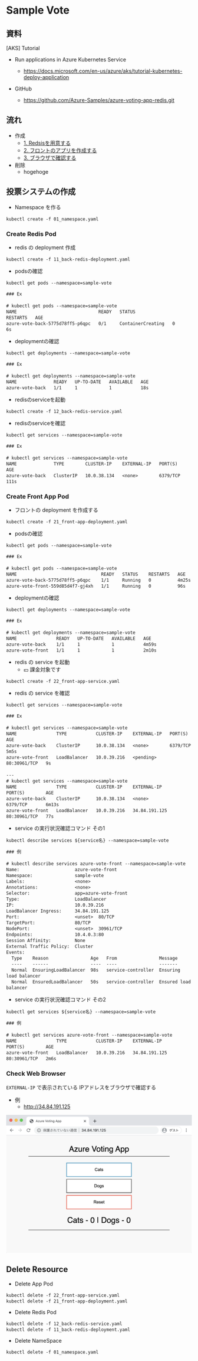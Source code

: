 # Sample Vote

## 資料

[AKS] Tutorial

+ Run applications in Azure Kubernetes Service
  + https://docs.microsoft.com/en-us/azure/aks/tutorial-kubernetes-deploy-application

+ GitHub
  + https://github.com/Azure-Samples/azure-voting-app-redis.git


## 流れ

+ 作成
    + [ 1. Redsisを用意する]()
    + [2. フロントのアプリを作成する]()
    + [3. ブラウザで確認する]()
+ 削除
    + hogehoge

## 投票システムの作成

+ Namespace を作る

```
kubectl create -f 01_namespace.yaml
```

### Create Redis Pod

+ redis の deployment 作成

```
kubectl create -f 11_back-redis-deployment.yaml
```

+ podsの確認

```
kubectl get pods --namespace=sample-vote
```
```
### Ex

# kubectl get pods --namespace=sample-vote
NAME                               READY   STATUS              RESTARTS   AGE
azure-vote-back-5775d78ff5-p6qpc   0/1     ContainerCreating   0          6s
```

+ deploymentの確認

```
kubectl get deployments --namespace=sample-vote
```
```
### Ex

# kubectl get deployments --namespace=sample-vote
NAME              READY   UP-TO-DATE   AVAILABLE   AGE
azure-vote-back   1/1     1            1           18s
```

+ redisのserviceを起動

```
kubectl create -f 12_back-redis-service.yaml 
```

+ redisのserviceを確認

```
kubectl get services --namespace=sample-vote
```
```
### Ex

# kubectl get services --namespace=sample-vote
NAME              TYPE        CLUSTER-IP    EXTERNAL-IP   PORT(S)    AGE
azure-vote-back   ClusterIP   10.0.38.134   <none>        6379/TCP   111s
```

### Create Front App Pod

+ フロントの deployment を作成する

```
kubectl create -f 21_front-app-deployment.yaml
```

+ podsの確認

```
kubectl get pods --namespace=sample-vote
```
```
### Ex

# kubectl get pods --namespace=sample-vote
NAME                                READY   STATUS    RESTARTS   AGE
azure-vote-back-5775d78ff5-p6qpc    1/1     Running   0          4m25s
azure-vote-front-559d85d4f7-gj4xh   1/1     Running   0          96s
```

+ deploymentの確認

```
kubectl get deployments --namespace=sample-vote
```
```
### Ex

# kubectl get deployments --namespace=sample-vote
NAME               READY   UP-TO-DATE   AVAILABLE   AGE
azure-vote-back    1/1     1            1           4m59s
azure-vote-front   1/1     1            1           2m10s
```

+ redis の service を起動
    + :yen: 課金対象です

```
kubectl create -f 22_front-app-service.yaml
```

+ redis の service を確認

```
kubectl get services --namespace=sample-vote
```
```
### Ex

# kubectl get services --namespace=sample-vote
NAME               TYPE           CLUSTER-IP    EXTERNAL-IP   PORT(S)        AGE
azure-vote-back    ClusterIP      10.0.38.134   <none>        6379/TCP       5m5s
azure-vote-front   LoadBalancer   10.0.39.216   <pending>     80:30961/TCP   9s

---
# kubectl get services --namespace=sample-vote
NAME               TYPE           CLUSTER-IP    EXTERNAL-IP     PORT(S)        AGE
azure-vote-back    ClusterIP      10.0.38.134   <none>          6379/TCP       6m13s
azure-vote-front   LoadBalancer   10.0.39.216   34.84.191.125   80:30961/TCP   77s
```

+ service の実行状況確認コマンド その1

```
kubectl describe services ${service名} --namespace=sample-vote
```
```
### 例

# kubectl describe services azure-vote-front --namespace=sample-vote
Name:                     azure-vote-front
Namespace:                sample-vote
Labels:                   <none>
Annotations:              <none>
Selector:                 app=azure-vote-front
Type:                     LoadBalancer
IP:                       10.0.39.216
LoadBalancer Ingress:     34.84.191.125
Port:                     <unset>  80/TCP
TargetPort:               80/TCP
NodePort:                 <unset>  30961/TCP
Endpoints:                10.4.0.3:80
Session Affinity:         None
External Traffic Policy:  Cluster
Events:
  Type    Reason                Age   From                Message
  ----    ------                ----  ----                -------
  Normal  EnsuringLoadBalancer  98s   service-controller  Ensuring load balancer
  Normal  EnsuredLoadBalancer   50s   service-controller  Ensured load balancer
```

+ service の実行状況確認コマンド その2

```
kubectl get services ${service名} --namespace=sample-vote
```
```
### 例

# kubectl get services azure-vote-front --namespace=sample-vote
NAME               TYPE           CLUSTER-IP    EXTERNAL-IP     PORT(S)        AGE
azure-vote-front   LoadBalancer   10.0.39.216   34.84.191.125   80:30961/TCP   2m6s
```

### Check Web Browser

`EXTERNAL-IP` で表示されている IPアドレスをブラウザで確認する

+ 例
  + http://34.84.191.125

![](./sample_vote-01.png)


## Delete Resource

+ Delete App Pod

```
kubectl delete -f 22_front-app-service.yaml
kubectl delete -f 21_front-app-deployment.yaml
```

+ Delete Redis Pod

```
kubectl delete -f 12_back-redis-service.yaml 
kubectl delete -f 11_back-redis-deployment.yaml
```

+ Delete NameSpace

```
kubectl delete -f 01_namespace.yaml
```

